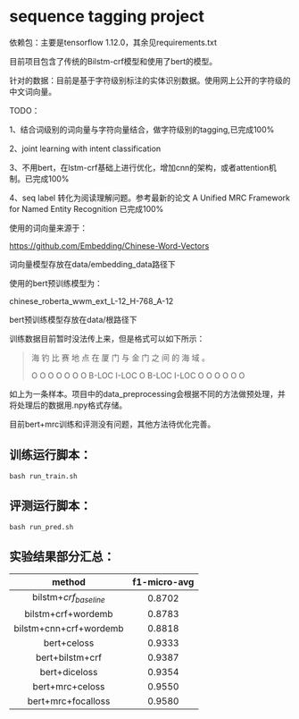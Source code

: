 # sequence tagging project

依赖包：主要是tensorflow 1.12.0，其余见requirements.txt

目前项目包含了传统的Bilstm-crf模型和使用了bert的模型。

针对的数据：目前是基于字符级别标注的实体识别数据。使用网上公开的字符级的中文词向量。

TODO：

1、结合词级别的词向量与字符向量结合，做字符级别的tagging,已完成100%

2、joint learning with intent classification

3、不用bert，在lstm-crf基础上进行优化，增加cnn的架构，或者attention机制。已完成100%

4、seq label 转化为阅读理解问题。参考最新的论文 A Unified MRC Framework for Named Entity Recognition 已完成100%

使用的词向量来源于：

https://github.com/Embedding/Chinese-Word-Vectors

词向量模型存放在data/embedding_data路径下

使用的bert预训练模型为：

chinese_roberta_wwm_ext_L-12_H-768_A-12

bert预训练模型存放在data/根路径下

训练数据目前暂时没法传上来，但是格式可以如下所示：

> 海 钓 比 赛 地 点 在 厦 门 与 金 门 之 间 的 海 域 。 
>
> O O O O O O O B-LOC I-LOC O B-LOC I-LOC O O O O O O

如上为一条样本。项目中的data_preprocessing会根据不同的方法做预处理，并将处理后的数据用.npy格式存储。

目前bert+mrc训练和评测没有问题，其他方法待优化完善。

## 训练运行脚本：

```shell
bash run_train.sh
```



## 评测运行脚本：

```shell
bash run_pred.sh
```



## 实验结果部分汇总：

|         method          | f1-micro-avg |
| :---------------------: | :----------: |
| bilstm+$crf_{baseline}$ |    0.8702    |
|   bilstm+crf+wordemb    |    0.8783    |
| bilstm+cnn+crf+wordemb  |    0.8818    |
|       bert+celoss       |    0.9333    |
|     bert+bilstm+crf     |    0.9387    |
|      bert+diceloss      |    0.9354    |
|     bert+mrc+celoss     |    0.9550    |
|   bert+mrc+focalloss    |    0.9580    |

